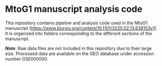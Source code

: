 # MtoG1 manuscript analysis code

This repository contains pipeline and analysis code used in the MtoG1 manuscript (https://www.biorxiv.org/content/10.1101/2025.02.13.638153v1). It is organized into folders corresponding to the different sections of the manuscript.

***Note***: Raw data files are not included in this repository due to their large size. Processed data are available on the GEO database under accession number GSE000000.
